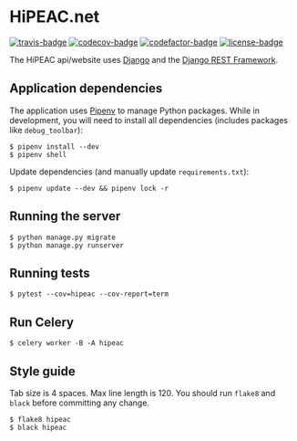 HiPEAC.net
==========

[![travis-badge]][travis]
[![codecov-badge]][codecov]
[![codefactor-badge]][codefactor]
[![license-badge]](LICENSE)

The HiPEAC api/website uses [Django][django] and the [Django REST Framework][drf].

Application dependencies
------------------------

The application uses [Pipenv][pipenv] to manage Python packages. While in development, you will need to install
all dependencies (includes packages like `debug_toolbar`):

    $ pipenv install --dev
    $ pipenv shell

Update dependencies (and manually update `requirements.txt`):

    $ pipenv update --dev && pipenv lock -r

Running the server
------------------

    $ python manage.py migrate 
    $ python manage.py runserver

Running tests
-------------

    $ pytest --cov=hipeac --cov-report=term

Run Celery
----------

    $ celery worker -B -A hipeac

Style guide
-----------

Tab size is 4 spaces. Max line length is 120. You should run `flake8` and `black` before committing any change.

    $ flake8 hipeac
    $ black hipeac


[travis]: https://travis-ci.com/hipeac/hipeac?branch=master
[travis-badge]: https://api.travis-ci.com/hipeac/hipeac.svg?branch=master
[codecov]: https://codecov.io/gh/hipeac/hipeac
[codecov-badge]: https://codecov.io/gh/hipeac/hipeac/branch/master/graph/badge.svg
[codefactor]: https://www.codefactor.io/repository/github/hipeac/hipeac
[codefactor-badge]: https://www.codefactor.io/repository/github/hipeac/hipeac/badge
[license-badge]: https://img.shields.io/badge/license-MIT-blue.svg

[django]: https://www.djangoproject.com/
[drf]: https://www.django-rest-framework.org/
[pipenv]: https://docs.pipenv.org/#install-pipenv-today
